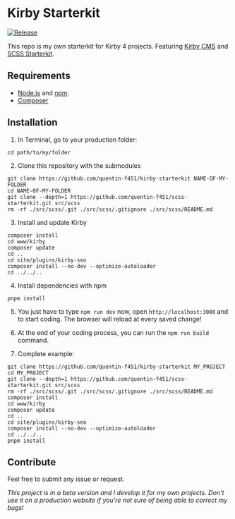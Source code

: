 # Kirby Starterkit
[![Release](https://img.shields.io/github/release/quentin-f451/kirby-starterkit.svg)](https://github.com/quentin-f451/kirby-starterkit/releases)

This repo is my own starterkit for Kirby 4 projects. Featuring [Kirby CMS](https://getkirby.com/) and [SCSS Starterkit](https://github.com/quentin-f451/scss-starterkit).

## Requirements

+ [Node.js](https://nodejs.org/en/) and [npm](https://www.npmjs.com/).
+ [Composer](https://getcomposer.org/doc/00-intro.md)

## Installation

1. In Terminal, go to your production folder:
```
cd path/to/my/folder
```

2. Clone this repository with the submodules
```
git clone https://github.com/quentin-f451/kirby-starterkit NAME-OF-MY-FOLDER
cd NAME-OF-MY-FOLDER
git clone --depth=1 https://github.com/quentin-f451/scss-starterkit.git src/scss
rm -rf ./src/scss/.git ./src/scss/.gitignore ./src/scss/README.md
```

3. Install and update Kirby
```
composer install
cd www/kirby
composer update
cd ..
cd site/plugins/kirby-seo
composer install --no-dev --optimize-autoloader
cd ../../..
```

4. Install dependencies with npm
```
pnpm install
```

5. You just have to type `npm run dev` now, open `http://localhost:3000` and to start coding. The browser will reload at every saved change!

6. At the end of your coding process, you can run the `npm run build` command.

7. Complete example: 
```
git clone https://github.com/quentin-f451/kirby-starterkit MY_PROJECT
cd MY_PROJECT
git clone --depth=1 https://github.com/quentin-f451/scss-starterkit.git src/scss
rm -rf ./src/scss/.git ./src/scss/.gitignore ./src/scss/README.md
composer install
cd www/kirby
composer update
cd ..
cd site/plugins/kirby-seo
composer install --no-dev --optimize-autoloader
cd ../../..
pnpm install
```

## Contribute 

Feel free to submit any issue or request.

*This project is in a beta version and I develop it for my own projects. Don't use it on a production website if you're not sure of being able to correct my bugs!*
